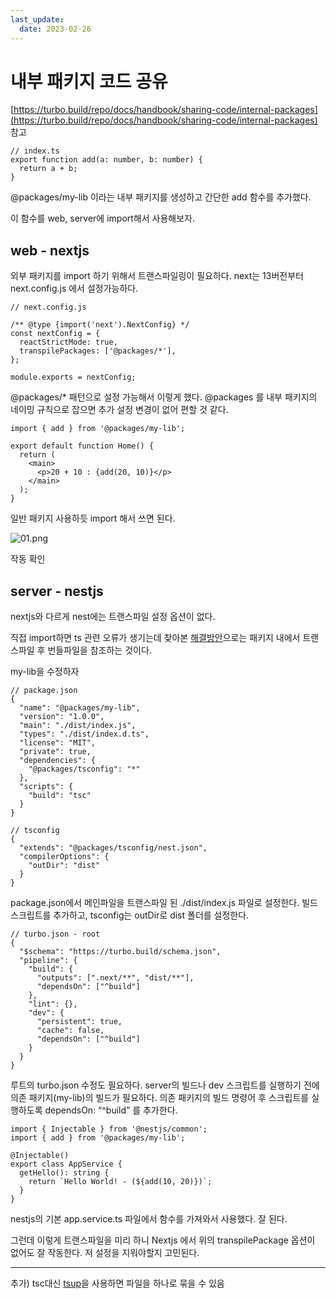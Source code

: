 ```yaml
---
last_update:
  date: 2023-02-26
---
```


# 내부 패키지 코드 공유

[https://turbo.build/repo/docs/handbook/sharing-code/internal-packages](https://turbo.build/repo/docs/handbook/sharing-code/internal-packages) 참고

```tsx
// index.ts
export function add(a: number, b: number) {
  return a + b;
}
```

@packages/my-lib 이라는 내부 패키지를 생성하고 간단한 add 함수를 추가했다.

이 함수를 web, server에 import해서 사용해보자.

## web - nextjs

외부 패키지를 import 하기 위해서 트랜스파일링이 필요하다. next는 13버전부터 next.config.js 에서 설정가능하다.

```tsx
// next.config.js

/** @type {import('next').NextConfig} */
const nextConfig = {
  reactStrictMode: true,
  transpilePackages: ['@packages/*'],
};

module.exports = nextConfig;
```

@packages/\* 패턴으로 설정 가능해서 이렇게 했다. @packages 를 내부 패키지의 네이밍 규칙으로 잡으면 추가 설정 변경이 없어 편할 것 같다.

```tsx
import { add } from '@packages/my-lib';

export default function Home() {
  return (
    <main>
      <p>20 + 10 : {add(20, 10)}</p>
    </main>
  );
}
```

일반 패키지 사용하듯 import 해서 쓰면 된다.

![01.png](https://s3-us-west-2.amazonaws.com/secure.notion-static.com/da9ef6cb-8a26-44a8-b45f-39a3b53ee503/01.png)

작동 확인

## server - nestjs

nextjs와 다르게 nest에는 트랜스파일 설정 옵션이 없다.

직접 import하면 ts 관련 오류가 생기는데 찾아본 [해결방안](https://stackoverflow.com/questions/73189881/turborepo-package-unexpected-token-export)으로는 패키지 내에서 트랜스파일 후 번들파일을 참조하는 것이다.

my-lib을 수정하자

```tsx
// package.json
{
  "name": "@packages/my-lib",
  "version": "1.0.0",
  "main": "./dist/index.js",
  "types": "./dist/index.d.ts",
  "license": "MIT",
  "private": true,
  "dependencies": {
    "@packages/tsconfig": "*"
  },
  "scripts": {
    "build": "tsc"
  }
}

// tsconfig
{
  "extends": "@packages/tsconfig/nest.json",
  "compilerOptions": {
    "outDir": "dist"
  }
}

```

package.json에서 메인파일을 트랜스파일 된 ./dist/index.js 파일로 설정한다. 빌드 스크립트를 추가하고, tsconfig는 outDir로 dist 폴더를 설정한다.

```tsx
// turbo.json - root
{
  "$schema": "https://turbo.build/schema.json",
  "pipeline": {
    "build": {
      "outputs": [".next/**", "dist/**"],
      "dependsOn": ["^build"]
    },
    "lint": {},
    "dev": {
      "persistent": true,
      "cache": false,
      "dependsOn": ["^build"]
    }
  }
}
```

루트의 turbo.json 수정도 필요하다. server의 빌드나 dev 스크립트를 실행하기 전에 의존 패키지(my-lib)의 빌드가 필요하다. 의존 패키지의 빌드 명령어 후 스크립트를 실행하도록 dependsOn: “^build” 를 추가한다.

```tsx
import { Injectable } from '@nestjs/common';
import { add } from '@packages/my-lib';

@Injectable()
export class AppService {
  getHello(): string {
    return `Hello World! - (${add(10, 20)})`;
  }
}
```

nestjs의 기본 app.service.ts 파일에서 함수를 가져와서 사용했다. 잘 된다.

그런데 이렇게 트랜스파일을 미리 하니 Nextjs 에서 위의 transpilePackage 옵션이 없어도 잘 작동한다. 저 설정을 지워야할지 고민된다.

---

추가) tsc대신 [tsup](https://tsup.egoist.dev/)을 사용하면 파일을 하나로 묶을 수 있음
